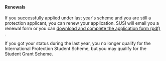 ####  Renewals

If you successfully applied under last year's scheme and you are still a
protection applicant, you can renew your application. SUSI will email you a
renewal form or you can [ download and complete the application form (pdf)
](https://www.gov.ie/pdf/?file=https://assets.gov.ie/301462/92db2ef9-6aab-4c4c-93fc-7340f0614e47.pdf#page=null)
.

If you got your status during the last year, you no longer qualify for the
International Protection Student Scheme, but you may qualify for the Student
Grant Scheme.
